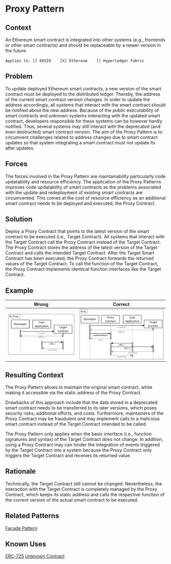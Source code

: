# Proxy Pattern
## Context
An Ethereum smart contract is integrated into other systems (e.g., frontends or other smart contracts) and should be replaceable by a newer version in the future.

``Applies to: [] EOSIO    [X] Ethereum    [] Hyperledger Fabric``

## Problem
To update deployed Ethereum smart contracts, a new version of the smart contract must be deployed to the distributed ledger. Thereby, the address of the current smart contract version changes. In order to update the address accordingly, all systems that interact with the smart contract should be notified about the new address. Because of the public executability of smart contracts and unknown systems interacting with the updated smart contract, developers responsible for these systems can be however hardly notified. Thus, several systems may still interact with the deprecated (and even destructed) smart contract version. The aim of the Proxy Pattern is to circumvent challenges related to address changes due to smart contract updates so that system integrating a smart contract must not update its after updates.

## Forces
The forces involved in the Proxy Pattern are maintainability particularly code updatability and resource efficiency. The application of the Proxy Patterns improves code updatability of smart contracts as the problems associated with the update and redeployment of existing smart contracts are circumvented. This comes at the cost of resource efficiency as an additional smart contract needs to be deployed and executed, the Proxy Contract.

## Solution
Deploy a Proxy Contract that points to the latest version of the smart contract to be executed (i.e., Target Contract). All systems that interact with the Target Contract call the Proxy Contract instead of the Target Contract. The Proxy Contract stores the address of the latest version of the Target Contract and calls the intended Target Contract. After the Target Smart Contract has been executed, the Proxy Contract forwards the returned values of the Target Contract. To call the function of the Target Contract, the Proxy Contract implements identical function interfaces like the Target Contract.

## Example

Wrong | Correct
------------- | -------------
![Wrong](Proxy%20Pattern%20-%20No%20Proxy.png)  | ![Correct](Proxy%20Pattern%20-%20Proxy.png)

## Resulting Context
The Proxy Pattern allows to maintain the original smart contract, while making it accessible via the static address of the Proxy Contract.

Drawbacks of this approach include that the data stored in a deprecated smart contract needs to be transferred to its later versions, which poses security risks, additional efforts, and costs. Furthermore, maintainers of the Proxy Contract may be fraudulent and may implement calls to a malicious smart contract instead of the Target Contract intended to be called.

The Proxy Pattern only applies when the basic interface (i.e., function signatures and syntax) of the Target Contract does not change. In addition, using a Proxy Contract may can hinder the integration of events triggered by the Target Contract into a system because the Proxy Contract only triggers the Target Contract and receives its returned value.

## Rationale
Technically, the Target Contract still cannot be changed. Nevertheless, the interaction with the Target Contract is completely managed by the Proxy Contract, which keeps its static address and calls the respective function of the current version of the actual smart contract to be executed.

## Related Patterns
[Façade Pattern](/Architectural%20Patterns/Façade%20Pattern/README.md#context)

## Known Uses
[ERC-725](https://github.com/ethereum/EIPs/issues/725)
[Unknown Contract](https://etherscan.io/bytecode-decompiler?a=0x09cabec1ead1c0ba254b09efb3ee13841712be14)
